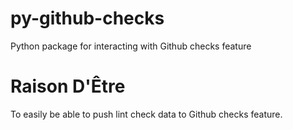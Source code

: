 # py-github-checks
Python package for interacting with Github checks feature

# Raison D'Être
To easily be able to push lint check data to Github checks feature.